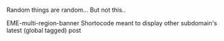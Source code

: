 Random things are random... But not this.. 

EME-multi-region-banner
Shortocode meant to display other subdomain's latest (global tagged) post
